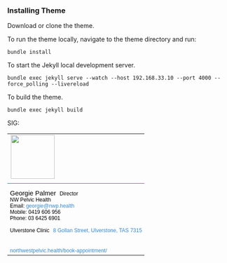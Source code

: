 ### Installing Theme

Download or clone the theme.

To run the theme locally, navigate to the theme directory and run:

```
bundle install
``` 

To start the Jekyll local development server.

```
bundle exec jekyll serve --watch --host 192.168.33.10 --port 4000 --force_polling --livereload
``` 

To build the theme.
 
```
bundle exec jekyll build
```

SIG:

<table width="351" cellspacing="0" cellpadding="0" border="0"> <tr> <td style="margin:auto;text-align:left;padding-bottom:10px"><img style="border:none;" width="100" src="https://s1g.s3.amazonaws.com/33928580a333d2c6a4d0e5d4b32d2863.png"></td> </tr> <tr> <td style="border-top:solid #2f7785 1px;" height="12"></td> </tr> <tr> <td style="vertical-align: middle; text-align:left;color:#000000;font-size:12px;font-family:helvetica, arial;; text-align:left"> <span><span style="margin-right:5px;color:#000000;font-size:15px;font-family:helvetica, arial">Georgie Palmer</span> <span style="margin-right:5px;color:#000000;font-size:12px;font-family:helvetica, arial">Director</span><br><span style="margin-right:5px;color:#000000;font-size:12px;font-family:helvetica, arial">NW Pelvic Health</span></span> <br> <span style="font:12px helvetica, arial;">Email:&nbsp;<a href="mailto:georgie@nwp.health" style="color:#3388cc;text-decoration:none;">georgie@nwp.health</a></span> <br> <span style="font:12px helvetica, arial;">Mobile:&nbsp;<span style="color:#000000">0419 606 956</span></span> <br> <span style="font:12px helvetica, arial;">Phone:&nbsp;<span style="color:#000000">03 6425 6901</span></span> <br><br> <span style="margin-right:5px;color:#000000;font-size:12px;font-family:helvetica, arial">Ulverstone Clinic</span> <a href="http://maps.apple.com/?q=8 Gollan Street,Ulverstone,TAS 7315" style="color:#3388cc;text-decoration:none;">8 Gollan Street, Ulverstone, TAS 7315</a><br> <table cellpadding="0" cellpadding="0" border="0"><tr></tr></table><a href="https://northwestpelvic.health/book-appointment/" style="text-decoration:none;color:#3388cc;">northwestpelvic.health/book-appointment/</a> </td> </tr> </table>